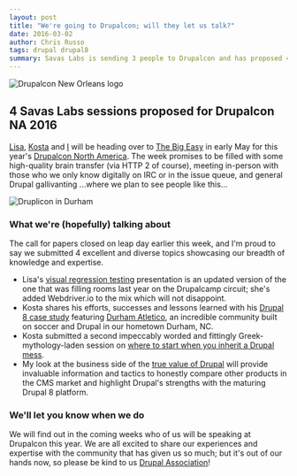 ```yaml
---
layout: post
title: "We're going to Drupalcon; will they let us talk?"
date: 2016-03-02
author: Chris Russo
tags: drupal drupal8
summary: Savas Labs is sending 3 people to Drupalcon and has proposed 4 sessions.
---
```


<img src="/img/blog/drupalcon-nola.png" alt="Drupalcon New Orleans logo">

## 4 Savas Labs sessions proposed for Drupalcon NA 2016

[Lisa](/team/lisa-ridley/), [Kosta](/team/kosta-harlan/) and [I](/team/chris-russo) will be heading over to [The Big Easy](https://en.wikipedia.org/wiki/New_Orleans) in early May for this
year's [Drupalcon North America](https://events.drupal.org/neworleans2016). The week promises to be filled with some
high-quality brain transfer (via HTTP 2 of course), meeting in-person with those who we only know digitally on IRC or
in the issue queue, and general Drupal gallivanting ...where we plan to see
people like this...

<img src="/img/blog/druplicon-in-durham.png" alt="Druplicon in Durham">

### What we're (hopefully) talking about

The call for papers closed on leap day earlier this week, and I'm proud to say we submitted
4 excellent and diverse topics showcasing our breadth of knowledge and expertise.

 + Lisa's [visual regression testing](https://events.drupal.org/neworleans2016/sessions/visual-regression-testing-webdriverio)
 presentation is an updated version of the one that was filling rooms last
 year on the Drupalcamp circuit; she's added Webdriver.io to the mix which will
 not disappoint.
 + Kosta shares his efforts, successes and lessons learned with his [Drupal 8 case study](https://events.drupal.org/neworleans2016/sessions/building-community-drupal-durham-atl%C3%A9tico-case-study)
 featuring [Durham Atletico](https://www.durhamatletico.com/), an incredible community built on soccer and
 Drupal in our hometown Durham, NC.
 + Kosta submitted a second impeccably worded and fittingly Greek-mythology-laden session on [where to start when you inherit a Drupal mess](https://events.drupal.org/neworleans2016/sessions/escaping-chains-prometheus-or-what-do-when-you-inherit-frankensite).
 + My look at the business side of the
 [true value of Drupal](https://events.drupal.org/neworleans2016/sessions/total-value-ownership-drupal-8-and-beyond)
will provide invaluable information and tactics to honestly compare other products
in the CMS market and highlight Drupal's strengths with the maturing Drupal 8 platform.

### We'll let you know when we do

We will find out in the coming weeks who of us will be speaking at Drupalcon
this year. We are all excited to share our experiences and expertise with the
community that has given us so much; but it's out of our hands now, so please
be kind to us [Drupal Association](https://assoc.drupal.org/home)!
